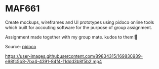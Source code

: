 # MAF661

Create mockups, wireframes and UI prototypes using pidoco online tools which built 
for accouting software for the purpose of group assignment.

Assignment made together with my group mate. kudos to them!👏

Source: [pidoco](https://pidoco.com/en)


https://user-images.githubusercontent.com/89834315/169830939-e98fc5b8-7ba4-4391-84f4-11ddd3b8f5b2.mp4

